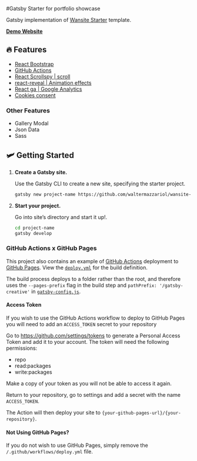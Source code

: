 #Gatsby Starter for portfolio showcase

Gatsby implementation of [Wansite Starter](https://modest-villani-fa0160.netlify.app/) template.

[**Demo Website**](https://modest-villani-fa0160.netlify.app/)

## 🔥 Features

- [React Bootstrap](https://react-bootstrap.github.io)
- [GitHub Actions](https://github.com/features/actions)
- [React Scrollspy | scroll](https://github.com/makotot/react-scrollspy)
- [react-reveal | Animation effects](https://www.react-reveal.com/)
- [React ga | Google Analytics](https://github.com/react-ga/react-ga)
- [Cookies consent](https://www.npmjs.com/package/react-cookie)

### Other Features

- Gallery Modal
- Json Data
- Sass

## 🛩 Getting Started

1.  **Create a Gatsby site.**

    Use the Gatsby CLI to create a new site, specifying the starter project.
    
    ```sh
    gatsby new project-name https://github.com/waltermazzariol/wansite-starter
    ```

2.  **Start your project.**

    Go into site’s directory and start it up!.

    ```sh
    cd project-name
    gatsby develop
    ```

### GitHub Actions x GitHub Pages

This project also contains an example of [GitHub Actions](https://github.com/features/actions) deployment to [GitHub Pages](https://pages.github.com). View the [`deploy.yml`](https://github.com/JohnJKerr/gatsby-creative/blob/master/.github/workflows/deploy.yml) for the build definition.

The build process deploys to a folder rather than the root, and therefore uses the `--pages-prefix` flag in the build step and `pathPrefix: '/gatsby-creative'` in [`gatsby-config.js`](https://github.com/JohnJKerr/gatsby-creative/blob/master/gatsby-config.js).

#### Access Token

If you wish to use the GitHub Actions workflow to deploy to GitHub Pages you will need to add an `ACCESS_TOKEN` secret to your repository

Go to https://github.com/settings/tokens to generate a Personal Access Token and add it to your account. The token will need the following permissions:

- repo
- read:packages
- write:packages

Make a copy of your token as you will not be able to access it again.

Return to your repository, go to settings and add a secret with the name `ACCESS_TOKEN`.

The Action will then deploy your site to `{your-github-pages-url}/{your-repository}`.
 
#### Not Using GitHub Pages?

If you do not wish to use GitHub Pages, simply remove the `/.github/workflows/deploy.yml` file.